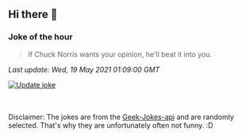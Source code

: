 ## Hi there 👋

### Joke of the hour
<!-- joke -->
>If Chuck Norris wants your opinion, he'll beat it into you.
<!-- /joke -->

*Last update: Wed, 19 May 2021 01:09:00 GMT*

[![Update joke](https://github.com/nclskfm/nclskfm/actions/workflows/joke.yml/badge.svg)](https://github.com/nclskfm/nclskfm/actions/workflows/joke.yml)

<br><br>
Disclaimer: The jokes are from the [Geek-Jokes-api](https://github.com/sameerkumar18/geek-joke-api) and are randomly selected. That's why they are unfortunately often not funny. :D
